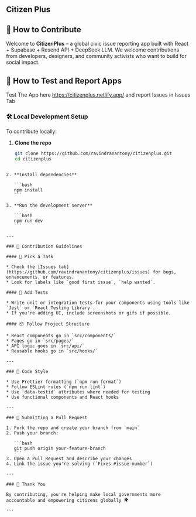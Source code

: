## Citizen Plus 

## 🤝 How to Contribute

Welcome to **CitizenPlus** – a global civic issue reporting app built with React + Supabase + Resend API + DeepSeek LLM. We welcome contributions from developers, designers, and community activists who want to build for social impact.

## 🤝 How to Test and Report Apps

Test The App here https://citizenplus.netlify.app/ and report Issues in Issues Tab

### 🛠️ Local Development Setup

To contribute locally:

1. **Clone the repo**
   ```bash
   git clone https://github.com/ravindranantony/citizenplus.git
   cd citizenplus
````

2. **Install dependencies**

   ```bash
   npm install
   ```

3. **Run the development server**

   ```bash
   npm run dev
   ```

---

### 🚀 Contribution Guidelines

#### 🧠 Pick a Task

* Check the [Issues tab](https://github.com/ravindranantony/citizenplus/issues) for bugs, enhancements, or features.
* Look for labels like `good first issue`, `help wanted`.

#### 🧪 Add Tests

* Write unit or integration tests for your components using tools like `Jest` or `React Testing Library`.
* If you're adding UI, include screenshots or gifs if possible.

#### 📦 Follow Project Structure

* React components go in `src/components/`
* Pages go in `src/pages/`
* API logic goes in `src/api/`
* Reusable hooks go in `src/hooks/`

---

### 🧼 Code Style

* Use Prettier formatting (`npm run format`)
* Follow ESLint rules (`npm run lint`)
* Use `data-testid` attributes where needed for testing
* Use functional components and React hooks

---

### 🧾 Submitting a Pull Request

1. Fork the repo and create your branch from `main`
2. Push your branch:

   ```bash
   git push origin your-feature-branch
   ```
3. Open a Pull Request and describe your changes
4. Link the issue you're solving (`Fixes #issue-number`)

---

### 🙏 Thank You

By contributing, you're helping make local governments more accountable and empowering citizens globally 🌍

```
